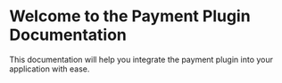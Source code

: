 # Welcome to the Payment Plugin Documentation

This documentation will help you integrate the payment plugin into your application with ease.
